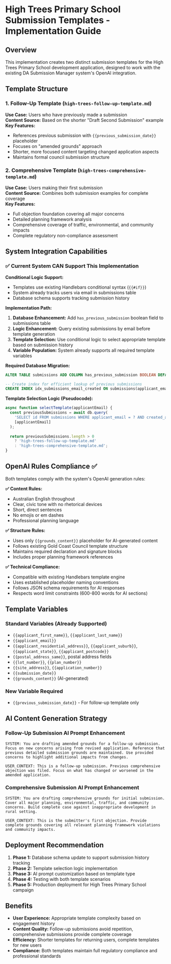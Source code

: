 # High Trees Primary School Submission Templates - Implementation Guide

## Overview

This implementation creates two distinct submission templates for the High Trees Primary School development application, designed to work with the existing DA Submission Manager system's OpenAI integration.

## Template Structure

### 1. Follow-Up Template (`high-trees-follow-up-template.md`)
**Use Case:** Users who have previously made a submission  
**Content Source:** Based on the shorter "Draft Second Submission" example  
**Key Features:**
- References previous submission with `{{previous_submission_date}}` placeholder
- Focuses on "amended grounds" approach
- Shorter, more focused content targeting changed application aspects
- Maintains formal council submission structure

### 2. Comprehensive Template (`high-trees-comprehensive-template.md`)
**Use Case:** Users making their first submission  
**Content Source:** Combines both submission examples for complete coverage  
**Key Features:**
- Full objection foundation covering all major concerns
- Detailed planning framework analysis
- Comprehensive coverage of traffic, environmental, and community impacts
- Complete regulatory non-compliance assessment

## System Integration Capabilities

### ✅ Current System CAN Support This Implementation

**Conditional Logic Support:**
- Templates use existing Handlebars conditional syntax (`{{#if}}`)
- System already tracks users via email in submissions table
- Database schema supports tracking submission history

**Implementation Path:**
1. **Database Enhancement:** Add `has_previous_submission` boolean field to submissions table
2. **Logic Enhancement:** Query existing submissions by email before template generation
3. **Template Selection:** Use conditional logic to select appropriate template based on submission history
4. **Variable Population:** System already supports all required template variables

**Required Database Migration:**
```sql
ALTER TABLE submissions ADD COLUMN has_previous_submission BOOLEAN DEFAULT FALSE;

-- Create index for efficient lookup of previous submissions
CREATE INDEX idx_submissions_email_created ON submissions(applicant_email, created_at);
```

**Template Selection Logic (Pseudocode):**
```javascript
async function selectTemplate(applicantEmail) {
  const previousSubmissions = await db.query(
    'SELECT id FROM submissions WHERE applicant_email = ? AND created_at < NOW()',
    [applicantEmail]
  );
  
  return previousSubmissions.length > 0 
    ? 'high-trees-follow-up-template.md'
    : 'high-trees-comprehensive-template.md';
}
```

## OpenAI Rules Compliance ✅

Both templates comply with the system's OpenAI generation rules:

**✅ Content Rules:**
- Australian English throughout
- Clear, civic tone with no rhetorical devices
- Short, direct sentences
- No emojis or em dashes
- Professional planning language

**✅ Structure Rules:**
- Uses only `{{grounds_content}}` placeholder for AI-generated content
- Follows existing Gold Coast Council template structure
- Maintains required declaration and signature blocks
- Includes proper planning framework references

**✅ Technical Compliance:**
- Compatible with existing Handlebars template engine
- Uses established placeholder naming conventions
- Follows JSON schema requirements for AI responses
- Respects word limit constraints (600-800 words for AI sections)

## Template Variables

### Standard Variables (Already Supported)
- `{{applicant_first_name}}`, `{{applicant_last_name}}`
- `{{applicant_email}}`
- `{{applicant_residential_address}}`, `{{applicant_suburb}}`, `{{applicant_state}}`, `{{applicant_postcode}}`
- `{{postal_address_same}}`, postal address fields
- `{{lot_number}}`, `{{plan_number}}`
- `{{site_address}}`, `{{application_number}}`
- `{{submission_date}}`
- `{{grounds_content}}` (AI-generated)

### New Variable Required
- `{{previous_submission_date}}` - For follow-up template only

## AI Content Generation Strategy

### Follow-Up Submission AI Prompt Enhancement
```
SYSTEM: You are drafting amended grounds for a follow-up submission. Focus on new concerns arising from revised application. Reference that previous detailed submission grounds are maintained. Use provided concerns to highlight additional impacts from changes.

USER_CONTEXT: This is a follow-up submission. Previous comprehensive objection was filed. Focus on what has changed or worsened in the amended application.
```

### Comprehensive Submission AI Prompt Enhancement
```
SYSTEM: You are drafting comprehensive grounds for initial submission. Cover all major planning, environmental, traffic, and community concerns. Build complete case against inappropriate development in rural setting.

USER_CONTEXT: This is the submitter's first objection. Provide complete grounds covering all relevant planning framework violations and community impacts.
```

## Deployment Recommendation

1. **Phase 1:** Database schema update to support submission history tracking
2. **Phase 2:** Template selection logic implementation 
3. **Phase 3:** AI prompt customization based on template type
4. **Phase 4:** Testing with both template scenarios
5. **Phase 5:** Production deployment for High Trees Primary School campaign

## Benefits

- **User Experience:** Appropriate template complexity based on engagement history
- **Content Quality:** Follow-up submissions avoid repetition, comprehensive submissions provide complete coverage
- **Efficiency:** Shorter templates for returning users, complete templates for new users
- **Compliance:** Both templates maintain full regulatory compliance and professional standards
